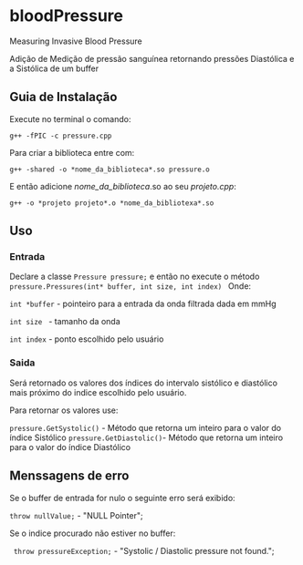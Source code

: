 # bloodPressure
Measuring Invasive Blood Pressure

Adição de Medição de pressão sanguínea retornando pressões Diastólica e a Sistólica de um buffer

## Guia de Instalação

Execute no terminal o comando:

```g++ -fPIC -c pressure.cpp```

Para criar a biblioteca entre com:

```g++ -shared -o *nome_da_biblioteca*.so pressure.o```

E então adicione *nome_da_biblioteca*.so ao seu *projeto.cpp*:

```g++ -o *projeto projeto*.o *nome_da_bibliotexa*.so```

## Uso
### Entrada

Declare a classe ```Pressure pressure;``` e então no execute o método ```pressure.Pressures(int* buffer, int size, int index) ```
Onde:

  ```int *buffer``` - pointeiro para a entrada da onda filtrada dada em mmHg
  
  ```int size ``` - tamanho da onda
  
  ```int index``` - ponto escolhido pelo usuário

### Saida
  Será retornado os valores dos índices do intervalo sistólico e diastólico mais próximo do indice escolhido pelo usuário. 
  
  Para retornar os valores use:
  
  
  ```pressure.GetSystolic()``` - Método que retorna um inteiro para o valor do índice Sistólico
  ```pressure.GetDiastolic()```- Método que retorna um inteiro para o valor do índice Diastólico
  

## Menssagens de erro

Se o buffer de entrada for nulo o seguinte erro será exibido:

```throw nullValue;``` - "NULL Pointer";

Se o indice procurado não estiver no buffer:

``` throw pressureException;``` - "Systolic / Diastolic pressure not found.";


